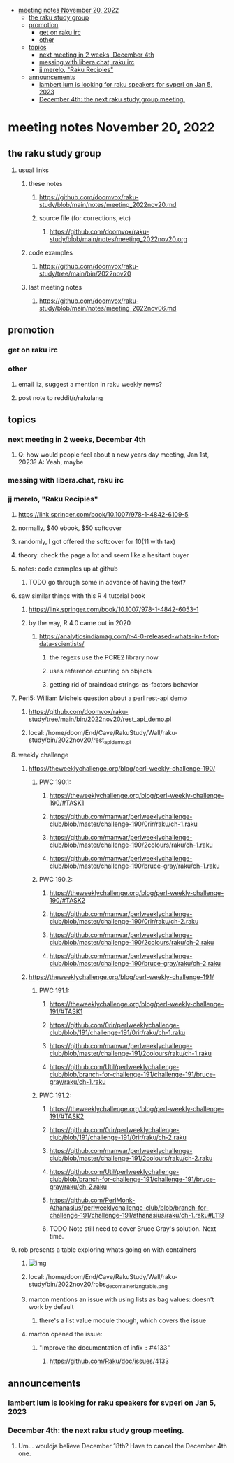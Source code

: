 - [meeting notes November 20, 2022](#org4166e7b)
  - [the raku study group](#orgf0589c2)
  - [promotion](#orgfd7b582)
    - [get on raku irc](#orgc017e82)
    - [other](#orgb37bfff)
  - [topics](#org6e26ddf)
    - [next meeting in 2 weeks, December 4th](#org5287715)
    - [messing with libera.chat, raku irc](#org009dc02)
    - [jj merelo, "Raku Recipies"](#orgab39ed4)
  - [announcements](#org93894a3)
    - [lambert lum is looking for raku speakers for svperl on Jan 5, 2023](#org327d664)
    - [December 4th: the next raku study group meeting.](#org2e78c15)


<a id="org4166e7b"></a>

# meeting notes November 20, 2022


<a id="orgf0589c2"></a>

## the raku study group

1.  usual links

    1.  these notes
    
        1.  <https://github.com/doomvox/raku-study/blob/main/notes/meeting_2022nov20.md>
        
        2.  source file (for corrections, etc)
        
            1.  <https://github.com/doomvox/raku-study/blob/main/notes/meeting_2022nov20.org>
    
    2.  code examples
    
        1.  <https://github.com/doomvox/raku-study/tree/main/bin/2022nov20>
    
    3.  last meeting notes
    
        1.  <https://github.com/doomvox/raku-study/blob/main/notes/meeting_2022nov06.md>


<a id="orgfd7b582"></a>

## promotion


<a id="orgc017e82"></a>

### get on raku irc


<a id="orgb37bfff"></a>

### other

1.  email liz, suggest a mention in raku weekly news?

2.  post note to reddit/r/rakulang


<a id="org6e26ddf"></a>

## topics


<a id="org5287715"></a>

### next meeting in 2 weeks, December 4th

1.  Q: how would people feel about a new years day meeting, Jan 1st, 2023? A: Yeah, maybe


<a id="org009dc02"></a>

### messing with libera.chat, raku irc


<a id="orgab39ed4"></a>

### jj merelo, "Raku Recipies"

1.  <https://link.springer.com/book/10.1007/978-1-4842-6109-5>

2.  normally, $40 ebook, $50 softcover

3.  randomly, I got offered the softcover for $10 ($11 with tax)

4.  theory: check the page a lot and seem like a hesitant buyer

5.  notes: code examples up at github

    1.  TODO go through some in advance of having the text?

6.  saw similar things with this R 4 tutorial book

    1.  <https://link.springer.com/book/10.1007/978-1-4842-6053-1>
    
    2.  by the way, R 4.0 came out in 2020
    
        1.  <https://analyticsindiamag.com/r-4-0-released-whats-in-it-for-data-scientists/>
        
            1.  the regexs use the PCRE2 library now
            
            2.  uses reference counting on objects
            
            3.  getting rid of braindead strings-as-factors behavior

7.  Perl5: William Michels question about a perl rest-api demo

    1.  <https://github.com/doomvox/raku-study/tree/main/bin/2022nov20/rest_api_demo.pl>
    
    2.  local: /home/doom/End/Cave/RakuStudy/Wall/raku-study/bin/2022nov20/rest<sub>api</sub><sub>demo.pl</sub>

8.  weekly challenge

    1.  <https://theweeklychallenge.org/blog/perl-weekly-challenge-190/>
    
        1.  PWC 190.1:
        
            1.  <https://theweeklychallenge.org/blog/perl-weekly-challenge-190/#TASK1>
            
            2.  <https://github.com/manwar/perlweeklychallenge-club/blob/master/challenge-190/0rir/raku/ch-1.raku>
            
            3.  <https://github.com/manwar/perlweeklychallenge-club/blob/master/challenge-190/2colours/raku/ch-1.raku>
            
            4.  <https://github.com/manwar/perlweeklychallenge-club/blob/master/challenge-190/bruce-gray/raku/ch-1.raku>
        
        2.  PWC 190.2:
        
            1.  <https://theweeklychallenge.org/blog/perl-weekly-challenge-190/#TASK2>
            
            2.  <https://github.com/manwar/perlweeklychallenge-club/blob/master/challenge-190/0rir/raku/ch-2.raku>
            
            3.  <https://github.com/manwar/perlweeklychallenge-club/blob/master/challenge-190/2colours/raku/ch-2.raku>
            
            4.  <https://github.com/manwar/perlweeklychallenge-club/blob/master/challenge-190/bruce-gray/raku/ch-2.raku>
    
    2.  <https://theweeklychallenge.org/blog/perl-weekly-challenge-191/>
    
        1.  PWC 191.1:
        
            1.  <https://theweeklychallenge.org/blog/perl-weekly-challenge-191/#TASK1>
            
            2.  <https://github.com/0rir/perlweeklychallenge-club/blob/191/challenge-191/0rir/raku/ch-1.raku>
            
            3.  <https://github.com/manwar/perlweeklychallenge-club/blob/master/challenge-191/2colours/raku/ch-1.raku>
            
            4.  <https://github.com/Util/perlweeklychallenge-club/blob/branch-for-challenge-191/challenge-191/bruce-gray/raku/ch-1.raku>
        
        2.  PWC 191.2:
        
            1.  <https://theweeklychallenge.org/blog/perl-weekly-challenge-191/#TASK2>
            
            2.  <https://github.com/0rir/perlweeklychallenge-club/blob/191/challenge-191/0rir/raku/ch-2.raku>
            
            3.  <https://github.com/manwar/perlweeklychallenge-club/blob/master/challenge-191/2colours/raku/ch-2.raku>
            
            4.  <https://github.com/Util/perlweeklychallenge-club/blob/branch-for-challenge-191/challenge-191/bruce-gray/raku/ch-2.raku>
            
            5.  <https://github.com/PerlMonk-Athanasius/perlweeklychallenge-club/blob/branch-for-challenge-191/challenge-191/athanasius/raku/ch-1.raku#L119>
            
            6.  TODO Note still need to cover Bruce Gray's solution.  Next time.

9.  rob presents a table exploring whats going on with containers

    1.  ![img](https://github.com/doomvox/raku-study/tree/main/bin/2022nov20//robs_decontainerizng_table.png)
    
    2.  local: /home/doom/End/Cave/RakuStudy/Wall/raku-study/bin/2022nov20/robs<sub>decontainerizng</sub><sub>table.png</sub>
    
    3.  marton mentions an issue with using lists as bag values: doesn't work by default
    
        1.  there's a list value module though, which covers the issue
    
    4.  marton opened the issue:
    
        1.  "Improve the documentation of infix `:` #4133"
        
            1.  <https://github.com/Raku/doc/issues/4133>


<a id="org93894a3"></a>

## announcements


<a id="org327d664"></a>

### lambert lum is looking for raku speakers for svperl on Jan 5, 2023


<a id="org2e78c15"></a>

### December 4th: the next raku study group meeting.

1.  Um&#x2026; wouldja believe December 18th?  Have to cancel the December 4th one.
